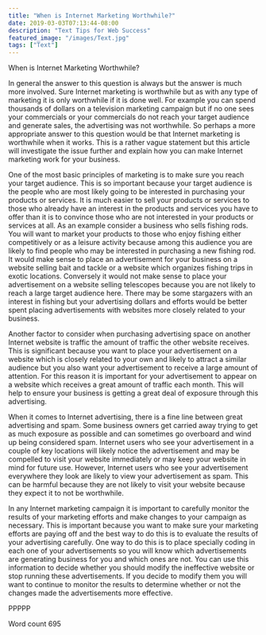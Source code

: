 ```yaml
---
title: "When is Internet Marketing Worthwhile?"
date: 2019-03-03T07:13:44-08:00
description: "Text Tips for Web Success"
featured_image: "/images/Text.jpg"
tags: ["Text"]
---
```


When is Internet Marketing Worthwhile?

In general the answer to this question is always but the answer is much more involved. Sure Internet marketing is worthwhile but as with any type of marketing it is only worthwhile if it is done well. For example you can spend thousands of dollars on a television marketing campaign but if no one sees your commercials or your commercials do not reach your target audience and generate sales, the advertising was not worthwhile. So perhaps a more appropriate answer to this question would be that Internet marketing is worthwhile when it works. This is a rather vague statement but this article will investigate the issue further and explain how you can make Internet marketing work for your business. 

One of the most basic principles of marketing is to make sure you reach your target audience. This is so important because your target audience is the people who are most likely going to be interested in purchasing your products or services. It is much easier to sell your products or services to those who already have an interest in the products and services you have to offer than it is to convince those who are not interested in your products or services at all. As an example consider a business who sells fishing rods. You will want to market your products to those who enjoy fishing either competitively or as a leisure activity because among this audience you are likely to find people who may be interested in purchasing a new fishing rod. It would make sense to place an advertisement for your business on a website selling bait and tackle or a website which organizes fishing trips in exotic locations. Conversely it would not make sense to place your advertisement on a website selling telescopes because you are not likely to reach a large target audience here. There may be some stargazers with an interest in fishing but your advertising dollars and efforts would be better spent placing advertisements with websites more closely related to your business.

Another factor to consider when purchasing advertising space on another Internet website is traffic the amount of traffic the other website receives. This is significant because you want to place your advertisement on a website which is closely related to your own and likely to attract a similar audience but you also want your advertisement to receive a large amount of attention. For this reason it is important for your advertisement to appear on a website which receives a great amount of traffic each month. This will help to ensure your business is getting a great deal of exposure through this advertising.

When it comes to Internet advertising, there is a fine line between great advertising and spam. Some business owners get carried away trying to get as much exposure as possible and can sometimes go overboard and wind up being considered spam. Internet users who see your advertisement in a couple of key locations will likely notice the advertisement and may be compelled to visit your website immediately or may keep your website in mind for future use. However, Internet users who see your advertisement everywhere they look are likely to view your advertisement as spam. This can be harmful because they are not likely to visit your website because they expect it to not be worthwhile. 

In any Internet marketing campaign it is important to carefully monitor the results of your marketing efforts and make changes to your campaign as necessary. This is important because you want to make sure your marketing efforts are paying off and the best way to do this is to evaluate the results of your advertising carefully. One way to do this is to place specially coding in each one of your advertisements so you will know which advertisements are generating business for you and which ones are not. You can use this information to decide whether you should modify the ineffective website or stop running these advertisements. If you decide to modify them you will want to continue to monitor the results to determine whether or not the changes made the advertisements more effective.

PPPPP

Word count 695

